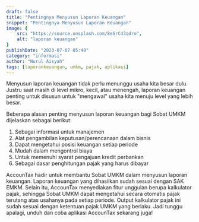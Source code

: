 ```yaml
---
draft: false
title: "Pentingnya Menyusun Laporan Keuangan"
snippet: "Pentingnya Menyusun Laporan Keuangan"
image: {
    src: "https://source.unsplash.com/8eSrC43qdro",
    alt: "laporan keuangan"
}
publishDate: "2023-07-07 05:40"
category: "informasi"
author: "Nurul Aisyah"
tags: [laporankeuangan, umkm, pajak, aplikasi]
---
```


Menyusun laporan keuangan tidak perlu menunggu usaha kita besar dulu. Justru saat masih di level mikro, kecil, atau menengah, laporan keuangan penting untuk disusun untuk "mengawal" usaha kita menuju level yang lebih besar. 

Beberapa alasan penting menyusun laporan keuangan bagi Sobat UMKM dijelaskan sebagai berikut:
1. Sebagai informasi untuk manajemen
2. Alat pengambilan keputusan/perencanaan dalam bisnis
3. Dapat mengetahui posisi keuangan setiap periode
4. Mudah dalam mengontrol biaya
5. Untuk memenuhi syarat pengajuan kredit perbankan
6. Sebagai dasar penghitungan pajak yang harus dibayar

AccounTax hadir untuk membantu Sobat UMKM dalam menyusun laporan keuangan. Laporan keuangan yang dihasilkan sudah sesuai dengan SAK EMKM. Selain itu, AccounTax menyediakan fitur unggulan berupa kalkulator pajak, sehingga Sobat UMKM dapat mengetahui secara otomatis pajak terutang atas usahanya pada setiap periode. Output kalkulator pajak ini sudah sesuai dengan ketentuan pajak UMKM yang berlaku. Jadi tunggu apalagi, unduh dan coba aplikasi AccounTax sekarang juga!